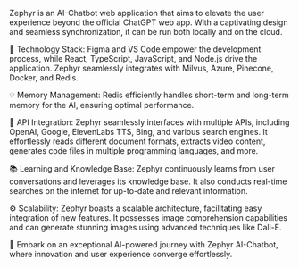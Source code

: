 Zephyr is an AI-Chatbot web application that aims to elevate the user experience beyond the official ChatGPT web app. With a captivating design and seamless synchronization, it can be run both locally and on the cloud.

🚀 Technology Stack: Figma and VS Code empower the development process, while React, TypeScript, JavaScript, and Node.js drive the application. Zephyr seamlessly integrates with Milvus, Azure, Pinecone, Docker, and Redis.

💡 Memory Management: Redis efficiently handles short-term and long-term memory for the AI, ensuring optimal performance.

🔌 API Integration: Zephyr seamlessly interfaces with multiple APIs, including OpenAI, Google, ElevenLabs TTS, Bing, and various search engines. It effortlessly reads different document formats, extracts video content, generates code files in multiple programming languages, and more.

📚 Learning and Knowledge Base: Zephyr continuously learns from user conversations and leverages its knowledge base. It also conducts real-time searches on the internet for up-to-date and relevant information.

⚙️ Scalability: Zephyr boasts a scalable architecture, facilitating easy integration of new features. It possesses image comprehension capabilities and can generate stunning images using advanced techniques like Dall-E.

🌟 Embark on an exceptional AI-powered journey with Zephyr AI-Chatbot, where innovation and user experience converge effortlessly.